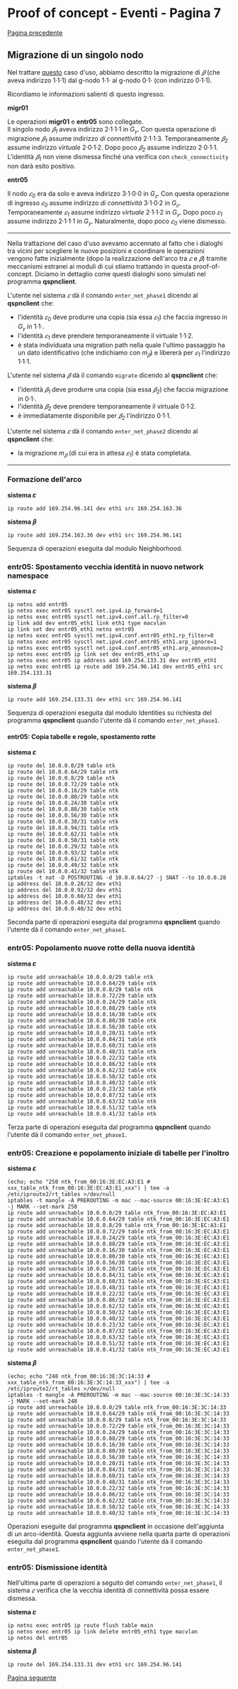 # Proof of concept - Eventi - Pagina 7

[Pagina precedente](Eventi6.md)

## Migrazione di un singolo nodo

Nel trattare [questo](UseCases12.md) caso d'uso, abbiamo descritto la migrazione di *𝛽* (che aveva
indirizzo 1·1·1) dal g-nodo 1·1· al g-nodo 0·1· (con indirizzo 0·1·1).

Ricordiamo le informazioni salienti di questo ingresso.

**migr01**

Le operazioni **migr01** e **entr05** sono collegate.  
Il singolo nodo *𝛽<sub>1</sub>* aveva indirizzo 2·1·1·1 in *G<sub>𝛾</sub>*. Con questa operazione
di migrazione *𝛽<sub>1</sub>* assume indirizzo *di connettività* 2·1·1·3. Temporaneamente
*𝛽<sub>2</sub>* assume indirizzo *virtuale* 2·0·1·2. Dopo poco *𝛽<sub>2</sub>* assume
indirizzo 2·0·1·1.  
L'identità *𝛽<sub>1</sub>* non viene dismessa finché una verifica con `check_connectivity` non darà
esito positivo.

**entr05**

Il nodo *𝜀<sub>0</sub>* era da solo e aveva indirizzo 3·1·0·0 in *G<sub>𝜀</sub>*. Con questa operazione
di ingresso *𝜀<sub>0</sub>* assume indirizzo *di connettività* 3·1·0·2 in *G<sub>𝜀</sub>*. Temporaneamente
*𝜀<sub>1</sub>* assume indirizzo *virtuale* 2·1·1·2 in *G<sub>𝛾</sub>*. Dopo poco *𝜀<sub>1</sub>* assume
indirizzo 2·1·1·1 in *G<sub>𝛾</sub>*. Naturalmente, dopo poco *𝜀<sub>0</sub>* viene dismesso.

----

Nella trattazione del caso d'uso avevamo accennato al fatto che i dialoghi tra
vicini per scegliere le nuove posizioni e coordinare le operazioni vengono fatte inizialmente
(dopo la realizzazione dell'arco tra *𝜀* e *𝛽*) tramite meccanismi estranei ai moduli di cui stiamo
trattando in questa proof-of-concept. Diciamo in dettaglio come questi dialoghi sono simulati nel
programma **qspnclient**.

L'utente nel sistema *𝜀* dà il comando `enter_net_phase1` dicendo al **qspnclient** che:
*   l'identità *𝜀<sub>0</sub>* deve produrre una copia (sia essa *𝜀<sub>1</sub>*) che faccia
    ingresso in *G<sub>𝛾</sub>* in 1·1·.
*   l'identità *𝜀<sub>1</sub>* deve prendere temporaneamente il virtuale 1·1·2.
*   è stata individuata una migration path nella quale l'ultimo passaggio ha un dato identificativo
    (che indichiamo con *m<sub>𝛽</sub>*) e libererà per *𝜀<sub>1</sub>* l'indirizzo 1·1·1.

L'utente nel sistema *𝛽* dà il comando `migrate` dicendo al **qspnclient** che:
*   l'identità *𝛽<sub>1</sub>* deve produrre una copia (sia essa *𝛽<sub>2</sub>*) che faccia
    migrazione in 0·1·.
*   l'identità *𝛽<sub>2</sub>* deve prendere temporaneamente il virtuale 0·1·2.
*   è immediatamente disponibile per *𝛽<sub>2</sub>* l'indirizzo 0·1·1.

L'utente nel sistema *𝜀* dà il comando `enter_net_phase2` dicendo al **qspnclient** che:
*   la migrazione *m<sub>𝛽</sub>* (di cui era in attesa *𝜀<sub>1</sub>*) è stata completata.

----

### Formazione dell'arco

**sistema 𝜀**
```
ip route add 169.254.96.141 dev eth1 src 169.254.163.36
```

**sistema 𝛽**
```
ip route add 169.254.163.36 dev eth1 src 169.254.96.141
```

Sequenza di operazioni eseguita dal modulo Neighborhood.

### entr05: Spostamento vecchia identità in nuovo network namespace

**sistema 𝜀**
```
ip netns add entr05
ip netns exec entr05 sysctl net.ipv4.ip_forward=1
ip netns exec entr05 sysctl net.ipv4.conf.all.rp_filter=0
ip link add dev entr05_eth1 link eth1 type macvlan
ip link set dev entr05_eth1 netns entr05
ip netns exec entr05 sysctl net.ipv4.conf.entr05_eth1.rp_filter=0
ip netns exec entr05 sysctl net.ipv4.conf.entr05_eth1.arp_ignore=1
ip netns exec entr05 sysctl net.ipv4.conf.entr05_eth1.arp_announce=2
ip netns exec entr05 ip link set dev entr05_eth1 up
ip netns exec entr05 ip address add 169.254.133.31 dev entr05_eth1
ip netns exec entr05 ip route add 169.254.96.141 dev entr05_eth1 src 169.254.133.31
```

**sistema 𝛽**
```
ip route add 169.254.133.31 dev eth1 src 169.254.96.141
```

Sequenza di operazioni eseguita dal modulo Identities su richiesta del programma **qspnclient** quando
l'utente dà il comando `enter_net_phase1`.

#### entr05: Copia tabelle e regole, spostamento rotte

**sistema 𝜀**
```
ip route del 10.0.0.0/29 table ntk
ip route del 10.0.0.64/29 table ntk
ip route del 10.0.0.8/29 table ntk
ip route del 10.0.0.72/29 table ntk
ip route del 10.0.0.16/29 table ntk
ip route del 10.0.0.80/29 table ntk
ip route del 10.0.0.24/30 table ntk
ip route del 10.0.0.88/30 table ntk
ip route del 10.0.0.56/30 table ntk
ip route del 10.0.0.30/31 table ntk
ip route del 10.0.0.94/31 table ntk
ip route del 10.0.0.62/31 table ntk
ip route del 10.0.0.50/31 table ntk
ip route del 10.0.0.29/32 table ntk
ip route del 10.0.0.93/32 table ntk
ip route del 10.0.0.61/32 table ntk
ip route del 10.0.0.49/32 table ntk
ip route del 10.0.0.41/32 table ntk
iptables -t nat -D POSTROUTING -d 10.0.0.64/27 -j SNAT --to 10.0.0.28
ip address del 10.0.0.28/32 dev eth1
ip address del 10.0.0.92/32 dev eth1
ip address del 10.0.0.60/32 dev eth1
ip address del 10.0.0.48/32 dev eth1
ip address del 10.0.0.40/32 dev eth1
```

Seconda parte di operazioni eseguita dal programma **qspnclient** quando
l'utente dà il comando `enter_net_phase1`.

### entr05: Popolamento nuove rotte della nuova identità

**sistema 𝜀**
```
ip route add unreachable 10.0.0.0/29 table ntk
ip route add unreachable 10.0.0.64/29 table ntk
ip route add unreachable 10.0.0.8/29 table ntk
ip route add unreachable 10.0.0.72/29 table ntk
ip route add unreachable 10.0.0.24/29 table ntk
ip route add unreachable 10.0.0.88/29 table ntk
ip route add unreachable 10.0.0.16/30 table ntk
ip route add unreachable 10.0.0.80/30 table ntk
ip route add unreachable 10.0.0.56/30 table ntk
ip route add unreachable 10.0.0.20/31 table ntk
ip route add unreachable 10.0.0.84/31 table ntk
ip route add unreachable 10.0.0.60/31 table ntk
ip route add unreachable 10.0.0.48/31 table ntk
ip route add unreachable 10.0.0.22/32 table ntk
ip route add unreachable 10.0.0.86/32 table ntk
ip route add unreachable 10.0.0.62/32 table ntk
ip route add unreachable 10.0.0.50/32 table ntk
ip route add unreachable 10.0.0.40/32 table ntk
ip route add unreachable 10.0.0.23/32 table ntk
ip route add unreachable 10.0.0.87/32 table ntk
ip route add unreachable 10.0.0.63/32 table ntk
ip route add unreachable 10.0.0.51/32 table ntk
ip route add unreachable 10.0.0.41/32 table ntk
```

Terza parte di operazioni eseguita dal programma **qspnclient** quando
l'utente dà il comando `enter_net_phase1`.

### entr05: Creazione e popolamento iniziale di tabelle per l'inoltro

**sistema 𝜀**
```
(echo; echo "250 ntk_from_00:16:3E:EC:A3:E1 # xxx_table_ntk_from_00:16:3E:EC:A3:E1_xxx") | tee -a /etc/iproute2/rt_tables >/dev/null
iptables -t mangle -A PREROUTING -m mac --mac-source 00:16:3E:EC:A3:E1 -j MARK --set-mark 250
ip route add unreachable 10.0.0.0/29 table ntk_from_00:16:3E:EC:A3:E1
ip route add unreachable 10.0.0.64/29 table ntk_from_00:16:3E:EC:A3:E1
ip route add unreachable 10.0.0.8/29 table ntk_from_00:16:3E:EC:A3:E1
ip route add unreachable 10.0.0.72/29 table ntk_from_00:16:3E:EC:A3:E1
ip route add unreachable 10.0.0.24/29 table ntk_from_00:16:3E:EC:A3:E1
ip route add unreachable 10.0.0.88/29 table ntk_from_00:16:3E:EC:A3:E1
ip route add unreachable 10.0.0.16/30 table ntk_from_00:16:3E:EC:A3:E1
ip route add unreachable 10.0.0.80/30 table ntk_from_00:16:3E:EC:A3:E1
ip route add unreachable 10.0.0.56/30 table ntk_from_00:16:3E:EC:A3:E1
ip route add unreachable 10.0.0.20/31 table ntk_from_00:16:3E:EC:A3:E1
ip route add unreachable 10.0.0.84/31 table ntk_from_00:16:3E:EC:A3:E1
ip route add unreachable 10.0.0.60/31 table ntk_from_00:16:3E:EC:A3:E1
ip route add unreachable 10.0.0.48/31 table ntk_from_00:16:3E:EC:A3:E1
ip route add unreachable 10.0.0.22/32 table ntk_from_00:16:3E:EC:A3:E1
ip route add unreachable 10.0.0.86/32 table ntk_from_00:16:3E:EC:A3:E1
ip route add unreachable 10.0.0.62/32 table ntk_from_00:16:3E:EC:A3:E1
ip route add unreachable 10.0.0.50/32 table ntk_from_00:16:3E:EC:A3:E1
ip route add unreachable 10.0.0.40/32 table ntk_from_00:16:3E:EC:A3:E1
ip route add unreachable 10.0.0.23/32 table ntk_from_00:16:3E:EC:A3:E1
ip route add unreachable 10.0.0.87/32 table ntk_from_00:16:3E:EC:A3:E1
ip route add unreachable 10.0.0.63/32 table ntk_from_00:16:3E:EC:A3:E1
ip route add unreachable 10.0.0.51/32 table ntk_from_00:16:3E:EC:A3:E1
ip route add unreachable 10.0.0.41/32 table ntk_from_00:16:3E:EC:A3:E1
```

**sistema 𝛽**
```
(echo; echo "248 ntk_from_00:16:3E:3C:14:33 # xxx_table_ntk_from_00:16:3E:3C:14:33_xxx") | tee -a /etc/iproute2/rt_tables >/dev/null
iptables -t mangle -A PREROUTING -m mac --mac-source 00:16:3E:3C:14:33 -j MARK --set-mark 248
ip route add unreachable 10.0.0.0/29 table ntk_from_00:16:3E:3C:14:33
ip route add unreachable 10.0.0.64/29 table ntk_from_00:16:3E:3C:14:33
ip route add unreachable 10.0.0.8/29 table ntk_from_00:16:3E:3C:14:33
ip route add unreachable 10.0.0.72/29 table ntk_from_00:16:3E:3C:14:33
ip route add unreachable 10.0.0.24/29 table ntk_from_00:16:3E:3C:14:33
ip route add unreachable 10.0.0.88/29 table ntk_from_00:16:3E:3C:14:33
ip route add unreachable 10.0.0.16/30 table ntk_from_00:16:3E:3C:14:33
ip route add unreachable 10.0.0.80/30 table ntk_from_00:16:3E:3C:14:33
ip route add unreachable 10.0.0.56/30 table ntk_from_00:16:3E:3C:14:33
ip route add unreachable 10.0.0.20/31 table ntk_from_00:16:3E:3C:14:33
ip route add unreachable 10.0.0.84/31 table ntk_from_00:16:3E:3C:14:33
ip route add unreachable 10.0.0.60/31 table ntk_from_00:16:3E:3C:14:33
ip route add unreachable 10.0.0.48/31 table ntk_from_00:16:3E:3C:14:33
ip route add unreachable 10.0.0.22/32 table ntk_from_00:16:3E:3C:14:33
ip route add unreachable 10.0.0.86/32 table ntk_from_00:16:3E:3C:14:33
ip route add unreachable 10.0.0.62/32 table ntk_from_00:16:3E:3C:14:33
ip route add unreachable 10.0.0.50/32 table ntk_from_00:16:3E:3C:14:33
ip route add unreachable 10.0.0.40/32 table ntk_from_00:16:3E:3C:14:33
```

Operazioni eseguite dal programma **qspnclient** in occasione dell'aggiunta di un arco-identità.
Questa aggiunta avviene nella quarta parte di operazioni eseguita dal programma **qspnclient** quando
l'utente dà il comando `enter_net_phase1`.

### entr05: Dismissione identità

Nell'ultima parte di operazioni a seguito del comando `enter_net_phase1`,
il sistema *𝜀* verifica che la vecchia identità di connettività possa essere dismessa.

**sistema 𝜀**
```
ip netns exec entr05 ip route flush table main
ip netns exec entr05 ip link delete entr05_eth1 type macvlan
ip netns del entr05
```

**sistema 𝛽**
```
ip route del 169.254.133.31 dev eth1 src 169.254.96.141
```

[Pagina seguente](Eventi8.md)
